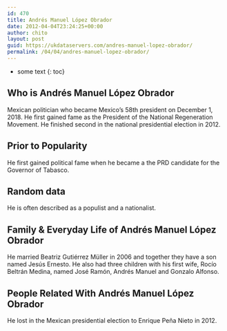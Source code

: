 ```yaml
---
id: 470
title: Andrés Manuel López Obrador
date: 2012-04-04T23:24:25+00:00
author: chito
layout: post
guid: https://ukdataservers.com/andres-manuel-lopez-obrador/
permalink: /04/04/andres-manuel-lopez-obrador/
---
```


* some text
{: toc}


## Who is  Andrés Manuel López Obrador
                  
                  
                  
Mexican politician who became Mexico&#8217;s 58th president on December 1, 2018. He first gained fame as the President of the National Regeneration Movement. He finished second in the national presidential election in 2012. 
                  
                
                
                
## Prior to Popularity 
                  
                  
                  
He first gained political fame when he became a the PRD candidate for the Governor of Tabasco.
                  
                
                
                
## Random data 
                  
                  
                  
He is often described as a populist and a nationalist.
                  
                
                
                
## Family & Everyday Life of Andrés Manuel López Obrador
                  
                  
                  
He married Beatriz Gutiérrez Müller in 2006 and together they have a son named Jesús Ernesto. He also had three children with his first wife, Rocío Beltrán Medina, named José Ramón, Andrés Manuel and Gonzalo Alfonso. 
                  
                
                
                
## People Related With  Andrés Manuel López Obrador
                  
                  
                  
He lost in the Mexican presidential election to Enrique Peña Nieto in 2012.
                  
                
              
            
          
          
          
    
    
  

